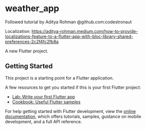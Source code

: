 # weather_app

Followed tutorial by Aditya Rohman @github.com:codestronaut

Localization: https://aditya-rohman.medium.com/how-to-provide-localizations-feature-to-a-flutter-app-with-bloc-library-shared-preferences-2c2f4fc2fb8a

A new Flutter project.

## Getting Started

This project is a starting point for a Flutter application.

A few resources to get you started if this is your first Flutter project:

- [Lab: Write your first Flutter app](https://docs.flutter.dev/get-started/codelab)
- [Cookbook: Useful Flutter samples](https://docs.flutter.dev/cookbook)

For help getting started with Flutter development, view the
[online documentation](https://docs.flutter.dev/), which offers tutorials,
samples, guidance on mobile development, and a full API reference.
